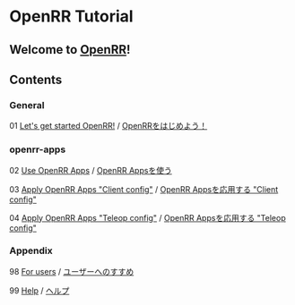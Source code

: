 # OpenRR Tutorial

## Welcome to [OpenRR](https://github.com/openrr/openrr)!

## Contents

### General

01 [Let's get started OpenRR!](./01-en-begin.md) / [OpenRRをはじめよう！](./01-jp-begin.md)

### openrr-apps

02 [Use OpenRR Apps](./02-en-apps.md) / [OpenRR Appsを使う](./02-jp-apps.md)

03 [Apply OpenRR Apps "Client config"](./03-en-config.md) / [OpenRR Appsを応用する "Client config"](./03-jp-config.md)

04 [Apply OpenRR Apps "Teleop config"](./04-en-teleop-config.md) / [OpenRR Appsを応用する "Teleop config"](./04-jp-teleop-config.md)

### Appendix

98 [For users](./98-en-forusers.md) / [ユーザーへのすすめ](./98-jp-forusers.md)

99 [Help](./99-en-help.md) / [ヘルプ](./99-jp-help.md)
